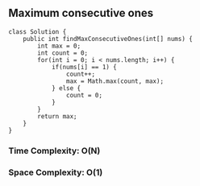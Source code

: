 ## Maximum consecutive ones

```
class Solution {
    public int findMaxConsecutiveOnes(int[] nums) {
        int max = 0;
        int count = 0;
        for(int i = 0; i < nums.length; i++) {
            if(nums[i] == 1) {
                count++;
                max = Math.max(count, max);
            } else {
                count = 0;
            }
        }
        return max;
    }
}
```

### Time Complexity: O(N)
### Space Complexity: O(1)